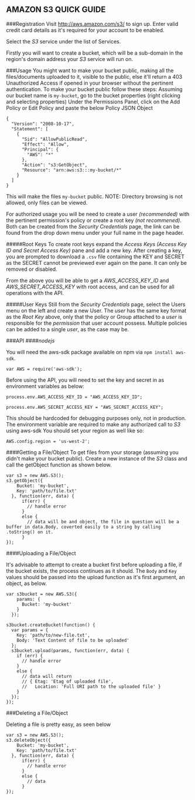 AMAZON S3 QUICK GUIDE
---------------------

###Registration
Visit http://aws.amazon.com/s3/ to sign up. Enter valid credit card details as it's required for your account to be enabled.


Select the *S3* service under the list of Services.

Firstly you will want to create a bucket, which will be a sub-domain in the region's domain address your *S3* service will run on.


###Usage
You might want to make your bucket public, making all the files/documents uploaded to it, visible to the public, else it'll return a 403 Unauthorized Access if opened in your browser without the pertinent authentication.
To make your bucket public follow these steps:
Assuming our bucket name is `my-bucket`, go to the bucket properties (right clicking and selecting properties)
Under the Permissions Panel, click on the Add Policy or Edit Policy and paste the below Policy JSON Object
```
{
  "Version": "2008-10-17",
  "Statement": [
    {
      "Sid": "AllowPublicRead",
      "Effect": "Allow",
      "Principal": {
        "AWS": "*"
      },
      "Action": "s3:GetObject",
      "Resource": "arn:aws:s3:::my-bucket/*"
    }
  ]
}
```

This will make the files `my-bucket` public.
NOTE: Directory browsing is not allowed, only files can be viewed.

For authorized usage you will be need to create a user _(recommended)_ with the pertinent permission's policy or create a root key _(not recommened)_.
Both can be created from the _Security Credentials_ page, the link can be found from the drop down menu under your full name in the page header.

#####Root Keys
To create root keys expand the _Access Keys (Access Key ID and Secret Access Key)_ pane and add a new key. After creating a key, you are prompted to download a `.csv` file containing the KEY and SECRET as the SECRET cannot be previewed ever again on the pane. It can only be removed or disabled.

From the above you will be able to get a _AWS_ACCESS_KEY_ID_ and _AWS_SECRET_ACCESS_KEY_ with root access, and can be used for all operations with the API.

#####User Keys
Still from the _Security Credentials_ page, select the Users menu on the left and create a new User. The _user_ has the same key format as the _Root Key_ above, only that the policy or Group attached to a _user_ is responsible for the _permission_ that user account possess. Multiple policies can be added to a single _user_, as the case may be.



###API
####_nodejs_

You will need the aws-sdk package available on npm via `npm install aws-sdk`.

`var AWS = require('aws-sdk');`

Before using the API, you will need to set the key and secret in as environment variables as below:

`process.env.AWS_ACCESS_KEY_ID = "AWS_ACCESS_KEY_ID";`

`process.env.AWS_SECRET_ACCESS_KEY = "AWS_SECRET_ACCESS_KEY";`

This should be hardcoded for debugging purposes only, not in production.
The environment variable are required to make any authorized call to *S3* using aws-sdk
You should set your region as well like so:

`AWS.config.region = 'us-west-2';`

####Getting a File/Object
To get files from your storage (assuming you didn't make your bucket public). Create a new instance of the *S3* class and call the getObject function as shown below.

```
var s3 = new AWS.S3();
s3.getObject({
    Bucket: 'my-bucket',
    Key: 'path/to/file.txt'
  }, function(err, data) {
      if(err) {
        // handle error
      }
      else {
        // data will be and object, the file in question will be a buffer in data.Body, coverted easily to a string by calling .toString() on it.
      }
});
```

####Uploading a File/Object

It's advisable to attempt to create a bucket first before uploading a file, if the bucket exists, the process continues as it should.
The `Body` and `Key` values should be passed into the upload function as it's first argument, an object, as below.


```
var s3bucket = new AWS.S3({
    params: {
      Bucket: 'my-bucket'
    }
  });

s3bucket.createBucket(function() {
  var params = {
    Key: 'path/to/new-file.txt',
    Body: 'Text Content of file to be uploaded'
  };
  s3bucket.upload(params, function(err, data) {
    if (err) {
      // handle error
    }
    else {
      // data will return
      // { Etag: 'Etag of uploaded file',
      //   Location: 'Full URI path to the uploaded file' }
    }
  });
});
```

###Deleting a File/Object

Deleting a file is pretty easy, as seen below

```
var s3 = new AWS.S3();
s3.deleteObject({
    Bucket: 'my-bucket',
    Key: 'path/to/file.txt'
  }, function(err, data) {
      if(err) {
        // handle error
      }
      else {
        // data
      }
});
```